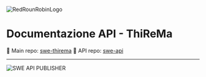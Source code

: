 ![RedRounRobinLogo](https://i.imgur.com/3Dcv4vs.png)

# Documentazione API - ThiReMa

:pushpin: Main repo: [swe-thirema](https://github.com/RedRoundRobin/swe-thirema)
:pushpin: API repo: [swe-api](https://github.com/RedRoundRobin/swe-api)

---

![SWE API PUBLISHER](https://github.com/RedRoundRobin/swe-api/workflows/SWE%20API%20PUBLISHER/badge.svg)